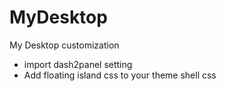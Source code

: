 # MyDesktop
My Desktop customization

- import dash2panel setting
- Add floating island css to your theme shell css
